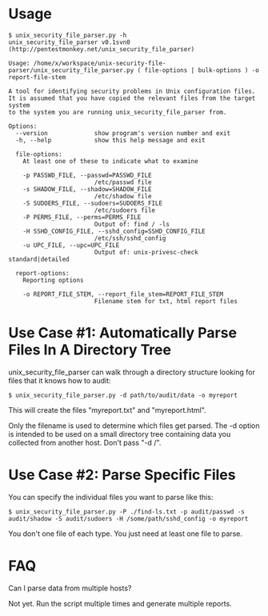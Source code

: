 # Usage #

```
$ unix_security_file_parser.py -h
unix_security_file_parser v0.1svn0 (http://pentestmonkey.net/unix_security_file_parser)

Usage: /home/x/workspace/unix-security-file-parser/unix_security_file_parser.py ( file-options | bulk-options ) -o report-file-stem

A tool for identifying security problems in Unix configuration files.
It is assumed that you have copied the relevant files from the target system
to the system you are running unix_security_file_parser from.

Options:
  --version             show program's version number and exit
  -h, --help            show this help message and exit

  file-options:
    At least one of these to indicate what to examine

    -p PASSWD_FILE, --passwd=PASSWD_FILE
                        /etc/passwd file
    -s SHADOW_FILE, --shadow=SHADOW_FILE
                        /etc/shadow file
    -S SUDOERS_FILE, --sudoers=SUDOERS_FILE
                        /etc/sudoers file
    -P PERMS_FILE, --perms=PERMS_FILE
                        Output of: find / -ls
    -H SSHD_CONFIG_FILE, --sshd_config=SSHD_CONFIG_FILE
                        /etc/ssh/sshd_config
    -u UPC_FILE, --upc=UPC_FILE
                        Output of: unix-privesc-check standard|detailed

  report-options:
    Reporting options

    -o REPORT_FILE_STEM, --report_file_stem=REPORT_FILE_STEM
                        Filename stem for txt, html report files
```

# Use Case #1: Automatically Parse Files In A Directory Tree #

unix\_security\_file\_parser can walk through a directory structure looking for files that it knows how to audit:
```
$ unix_security_file_parser.py -d path/to/audit/data -o myreport
```

This will create the files "myreport.txt" and "myreport.html".

Only the filename is used to determine which files get parsed.  The -d option is intended to be used on a small directory tree containing data you collected from another host.  Don't pass "-d /".

# Use Case #2: Parse Specific Files #

You can specify the individual files you want to parse like this:

```
$ unix_security_file_parser.py -P ./find-ls.txt -p audit/passwd -s audit/shadow -S audit/sudoers -H /some/path/sshd_config -o myreport
```

You don't one file of each type.  You just need at least one file to parse.

# FAQ #

Can I parse data from multiple hosts?

Not yet.  Run the script multiple times and generate multiple reports.